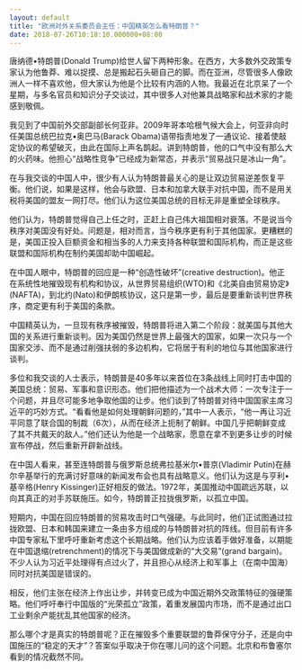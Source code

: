 ```yaml
---
layout: default
title: "欧洲对外关系委员会主任：中国精英怎么看特朗普？"
date: 2018-07-26T10:18:10.000000+08:00
---
```


唐纳德•特朗普(Donald Trump)给世人留下两种形象。在西方，大多数外交政策专家认为他鲁莽、难以捉摸、总是搬起石头砸自己的脚。而在亚洲，尽管很多人像欧洲人一样不喜欢他，但大家认为他是个比较有内涵的人物。我最近在北京呆了一个星期，与多名官员和知识分子交谈过，其中很多人对他兼具战略家和战术家的才能感到敬佩。

我见到了中国前外交部副部长何亚非。2009年哥本哈根气候大会上，何亚非向时任美国总统巴拉克•奥巴马(Barack Obama)语带指责地发了一通议论、接着使敲定协议的希望破灭，由此在国际上声名鹊起。讲到特朗普，他的口气中没有那么大的火药味。他担心“战略性竞争”已经成为新常态，并表示“贸易战只是冰山一角”。

在与我交谈的中国人中，很少有人认为特朗普最关心的是让双边贸易逆差恢复平衡。他们说，如果是这样，他会与欧盟、日本和加拿大联手对抗中国，而不是用关税将美国的盟友一网打尽。他们认为这位美国总统的目标无非是重塑全球秩序。

他们认为，特朗普觉得自己上任之时，正赶上自己伟大祖国相对衰落。不是说当今秩序对美国没有好处。问题是，相对而言，当今秩序更有利于其他国家。更糟糕的是，美国正投入巨额资金和相当多的人力来支持各种联盟和国际机构，而正是这些联盟和国际机构在制约美国却助中国崛起。

在中国人眼中，特朗普的回应是一种“创造性破坏”(creative destruction)。他正在系统性地摧毁现有机构和协议，从世界贸易组织(WTO)和《北美自由贸易协定》(NAFTA)，到北约(Nato)和伊朗核协议，这只是第一步，最后是要重新谈判世界秩序，商定更有利于美国的条款。

中国精英认为，一旦现有秩序被摧毁，特朗普将进入第二个阶段：就美国与其他大国的关系进行重新谈判。因为美国仍然是世界上最强大的国家，如果一次只与一个国家交涉、而不是通过削强扶弱的多边机构，它将居于有利的地位与其他国家进行谈判。

多位和我交谈的人士表示，特朗普是40多年以来首位在3条战线上同时打击中国的美国总统：贸易、军事和意识形态。他们把他描述为一个战术大师：一次专注于一个问题，并且尽可能多地争取他国的让步。他们谈到了特朗普对待中国国家主席习近平的巧妙方式。“看看他是如何处理朝鲜问题的，”其中一人表示，“他一再让习近平同意了联合国的制裁（6次），从而在经济上扼制了朝鲜。中国几乎把朝鲜变成了其不共戴天的敌人。”他们还认为他是一个战略家，愿意在拿不到更多让步的时候宣布停战，然后重新开辟新战线。

在中国人看来，甚至连特朗普与俄罗斯总统弗拉基米尔•普京(Vladimir Putin)在赫尔辛基举行的充满讨好意味的新闻发布会也具有战略意义。他们认为这是与亨利•基辛格(Henry Kissinger)正好相反的做法。1972年，美国推动中国疏远苏联，以向其真正的对手苏联施压。如今，特朗普正拉拢俄罗斯，以孤立中国。

短期内，中国在回应特朗普的贸易攻击时口气强硬。与此同时，他们正试图通过拉拢欧盟、日本和韩国来建立一条由多方组成的与特朗普对抗的阵线。但目前有许多中国专家私下里呼吁重新考虑这个长期战略。他们认为应该着手做好准备，以期能在中国退缩(retrenchment)的情况下与美国做成新的“大交易”(grand bargain)。不少人认为习近平处理得有点过火了，并且担心从经济上和军事上（在南中国海）同时对抗美国是错误的。

相反，他们主张在经济上作出让步，并转变已成为中国近期外交政策特征的强硬策略。他们呼吁奉行中国版的“光荣孤立”政策，着重发展国内市场，而不是通过出口工业剩余产能扰乱其他国家的经济。

那么哪个才是真实的特朗普呢？正在摧毁多个重要联盟的鲁莽保守分子，还是向中国施压的“稳定的天才”？答案似乎取决于你在哪儿问的这个问题。北京和布鲁塞尔看到的情况截然不同。


